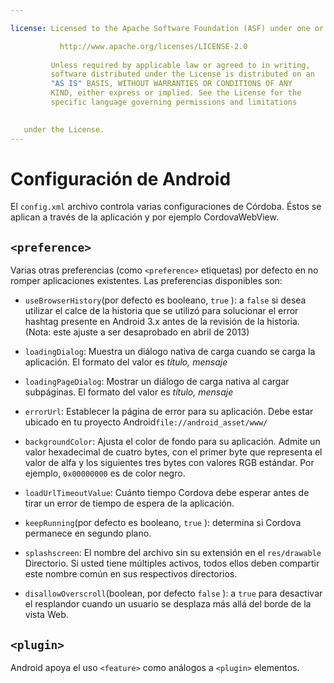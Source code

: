 ```yaml
---

license: Licensed to the Apache Software Foundation (ASF) under one or more contributor license agreements. See the NOTICE file distributed with this work for additional information regarding copyright ownership. The ASF licenses this file to you under the Apache License, Version 2.0 (the "License"); you may not use this file except in compliance with the License. You may obtain a copy of the License at

           http://www.apache.org/licenses/LICENSE-2.0
    
         Unless required by applicable law or agreed to in writing,
         software distributed under the License is distributed on an
         "AS IS" BASIS, WITHOUT WARRANTIES OR CONDITIONS OF ANY
         KIND, either express or implied. See the License for the
         specific language governing permissions and limitations
    

   under the License.
---
```


# Configuración de Android

El `config.xml` archivo controla varias configuraciones de Córdoba. Éstos se aplican a través de la aplicación y por ejemplo CordovaWebView.

## `<preference>`

Varias otras preferencias (como `<preference>` etiquetas) por defecto en no romper aplicaciones existentes. Las preferencias disponibles son:

*   `useBrowserHistory`(por defecto es booleano, `true` ): a `false` si desea utilizar el calce de la historia que se utilizó para solucionar el error hashtag presente en Android 3.x antes de la revisión de la historia. (Nota: este ajuste a ser desaprobado en abril de 2013)

*   `loadingDialog`: Muestra un diálogo nativa de carga cuando se carga la aplicación. El formato del valor es *título, mensaje*

*   `loadingPageDialog`: Mostrar un diálogo de carga nativa al cargar subpáginas. El formato del valor es *título, mensaje*

*   `errorUrl`: Establecer la página de error para su aplicación. Debe estar ubicado en tu proyecto Android`file://android_asset/www/`

*   `backgroundColor`: Ajusta el color de fondo para su aplicación. Admite un valor hexadecimal de cuatro bytes, con el primer byte que representa el valor de alfa y los siguientes tres bytes con valores RGB estándar. Por ejemplo, `0x00000000` es de color negro.

*   `loadUrlTimeoutValue`: Cuánto tiempo Cordova debe esperar antes de tirar un error de tiempo de espera de la aplicación.

*   `keepRunning`(por defecto es booleano, `true` ): determina si Cordova permanece en segundo plano.

*   `splashscreen`: El nombre del archivo sin su extensión en el `res/drawable` Directorio. Si usted tiene múltiples activos, todos ellos deben compartir este nombre común en sus respectivos directorios.

*   `disallowOverscroll`(boolean, por defecto `false` ): a `true` para desactivar el resplandor cuando un usuario se desplaza más allá del borde de la vista Web.

## `<plugin>`

Android apoya el uso `<feature>` como análogos a `<plugin>` elementos.
